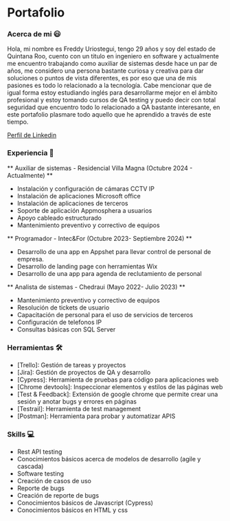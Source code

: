 # Portafolio

### Acerca de mi 😃
Hola, mi nombre es Freddy Uriostegui, tengo 29 años y soy del estado de Quintana Roo, cuento con un titulo en ingeniero en software y actualmente me encuentro trabajando como auxiliar de sistemas desde hace un par de años, me considero una persona bastante curiosa y 
creativa para dar soluciones o puntos de vista diferentes, es por eso que una de mis pasiones es todo lo relacionado a la tecnología.
Cabe mencionar que de igual forma estoy estudiando inglés para desarrollarme mejor en el ámbito profesional y estoy tomando cursos de QA testing y puedo decir con total seguridad que encuentro todo lo relacionado a QA bastante interesante, en este portafolio plasmare todo aquello que he aprendido a través de este tiempo.


[Perfil de Linkedin](https://www.linkedin.com/in/freddy-uriostegui-cruz-4ba18b1b1/)

### Experiencia 👷

** Auxiliar de sistemas - Residencial Villa Magna (Octubre 2024 - Actualmente) **

* Instalación y configuración de cámaras CCTV IP
* Instalación de aplicaciones Microsoft office
* Instalación de aplicaciones de terceros
* Soporte de aplicación Appmosphera a usuarios
* Apoyo cableado estructurado
* Mantenimiento preventivo y correctivo de equipos

** Programador - Intec&For (Octubre 2023- Septiembre 2024) **
* Desarrollo de una app en Appshet para llevar control de personal de empresa.
* Desarrollo de landing page con herramientas Wix
* Desarrollo de una app para agenda de reclutamiento de personal

** Analista de sistemas - Chedraui (Mayo 2022- Julio 2023) **
* Mantenimiento preventivo y correctivo de equipos
*  Resolución de tickets de usuario
*  Capacitación de personal para el uso de servicios de terceros
*  Configuración de telefonos IP
*  Consultas básicas con SQL Server

### Herramientas 🛠️
* [Trello]: Gestión de tareas y proyectos 
* [Jira]: Gestión de proyectos de QA y desarrollo
* [Cypress]: Herramienta de pruebas para código para aplicaciones web
* [Chrome devtools]: Inspeccionar elementos y estilos de las páginas web
* [Test & Feedback]: Extensión de google chrome que permite crear una sesión y anotar bugs y errores en páginas
* [Testrail]: Herramienta de test management
* [Postman]: Herramienta para probar y automatizar APIS

### Skills 💻
* Rest API testing
* Conocimientos básicos acerca de modelos de desarrollo (agile y cascada)
* Software testing
* Creación de casos de uso
* Reporte de bugs
* Creación de reporte de bugs
* Conocimientos básicos de Javascript (Cypress)
* Conocimientos básicos en HTML y css

    
  

 
